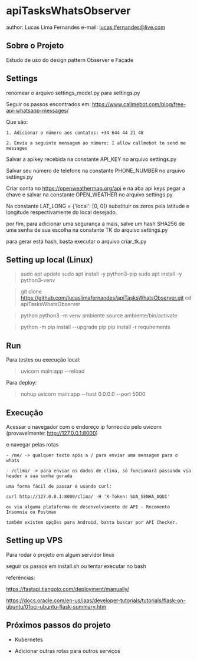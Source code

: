 # apiTasksWhatsObserver

author: Lucas Lima Fernandes
e-mail: lucas.lfernandes@live.com

## Sobre o Projeto

Estudo de uso do design pattern Observer e Façade

## Settings

renomear o arquivo settings_model.py para settings.py

Seguir os passos encontrados em: https://www.callmebot.com/blog/free-api-whatsapp-messages/

Que são:

    1. Adicionar o número aos contatos: +34 644 44 21 48

    2. Envia a seguinte mensagem ao número: I allow callmebot to send me messages

Salvar a apikey recebida na constante API_KEY no arquivo settings.py

Salvar seu número de telefone na constante PHONE_NUMBER no arquivo settings.py

Criar conta no https://openweathermap.org/api e na aba api keys pegar a chave e salvar na constante OPEN_WEATHER no arquivo settings.py

Na constante LAT_LONG = {'local': [0, 0]} substituir os zeros pela latitude e longitude respectivamente do local desejado.

por fim, para adicionar uma segurança a mais, salve um hash SHA256 de uma senha de sua escolha na constante TK do arquivo settings.py

para gerar está hash, basta executar o arquivo criar_tk.py


## Setting up local (Linux)

>sudo apt update
>sudo apt install -y python3-pip
>sudo apt install -y python3-venv

>git clone https://github.com/lucaslimafernandes/apiTasksWhatsObserver.git
>cd apiTasksWhatsObserver

>python
>python3 -m venv ambiente
>source ambiente/bin/activate

>python -m pip install --upgrade pip
>pip install -r requirements


## Run
Para testes ou execução local:
> uvicorn main:app --reload

Para deploy:
> nohup uvicorn main:app --host 0.0.0.0 --port 5000


## Execução

Acessar o navegador com o endereço ip fornecido pelo uvicorn (provavelmente: http://127.0.0.1:8000)

e navegar pelas rotas 

    - /me/ -> qualquer texto após a / para enviar uma mensagem para o whats

    - /clima/ -> para enviar os dados de clima, só funcionará passando via header a sua senha gerada

    uma forma fácil de passar é usando curl:

    curl http://127.0.0.1:8000/clima/ -H 'X-Token: SUA_SENHA_AQUI'

    ou via alguma plataforma de desenvolvimento de API - Recomento Insomnia ou Postman

    também existem opções para Android, basta buscar por API Checker. 


## Setting up VPS

Para rodar o projeto em algum servidor linux

seguir os passos em install.sh ou tentar executar no bash

referências:

https://fastapi.tiangolo.com/deployment/manually/

https://docs.oracle.com/en-us/iaas/developer-tutorials/tutorials/flask-on-ubuntu/01oci-ubuntu-flask-summary.htm


## Próximos passos do projeto

- Kubernetes

- Adicionar outras rotas para outros serviços

